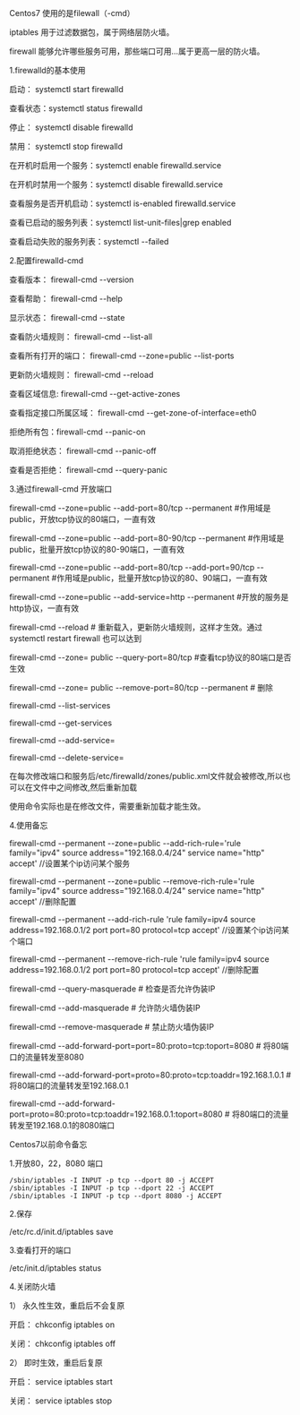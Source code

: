 Centos7 使用的是filewall（-cmd）

iptables 用于过滤数据包，属于网络层防火墙。

firewall 能够允许哪些服务可用，那些端口可用...属于更高一层的防火墙。

1.firewalld的基本使用

启动：  systemctl start firewalld

查看状态：systemctl status firewalld

停止：  systemctl disable firewalld

禁用：  systemctl stop firewalld

在开机时启用一个服务：systemctl enable firewalld.service

在开机时禁用一个服务：systemctl disable firewalld.service

查看服务是否开机启动：systemctl is-enabled firewalld.service

查看已启动的服务列表：systemctl list-unit-files|grep enabled

查看启动失败的服务列表：systemctl --failed

2.配置firewalld-cmd

查看版本： firewall-cmd --version

查看帮助： firewall-cmd --help

显示状态： firewall-cmd --state

查看防火墙规则： firewall-cmd --list-all 

查看所有打开的端口： firewall-cmd --zone=public --list-ports

更新防火墙规则： firewall-cmd --reload

查看区域信息:  firewall-cmd --get-active-zones

查看指定接口所属区域： firewall-cmd --get-zone-of-interface=eth0

拒绝所有包：firewall-cmd --panic-on

取消拒绝状态： firewall-cmd --panic-off

查看是否拒绝： firewall-cmd --query-panic



3.通过firewall-cmd 开放端口

firewall-cmd --zone=public --add-port=80/tcp --permanent   #作用域是public，开放tcp协议的80端口，一直有效

firewall-cmd --zone=public --add-port=80-90/tcp --permanent #作用域是public，批量开放tcp协议的80-90端口，一直有效

firewall-cmd --zone=public --add-port=80/tcp  --add-port=90/tcp --permanent #作用域是public，批量开放tcp协议的80、90端口，一直有效

firewall-cmd --zone=public --add-service=http --permanent #开放的服务是http协议，一直有效

firewall-cmd --reload    # 重新载入，更新防火墙规则，这样才生效。通过systemctl restart firewall 也可以达到

firewall-cmd --zone= public --query-port=80/tcp  #查看tcp协议的80端口是否生效

firewall-cmd --zone= public --remove-port=80/tcp --permanent  # 删除

firewall-cmd --list-services

firewall-cmd --get-services

firewall-cmd --add-service=<service>

firewall-cmd --delete-service=<service>

在每次修改端口和服务后/etc/firewalld/zones/public.xml文件就会被修改,所以也可以在文件中之间修改,然后重新加载

使用命令实际也是在修改文件，需要重新加载才能生效。

 

4.使用备忘

firewall-cmd --permanent --zone=public --add-rich-rule='rule family="ipv4" source address="192.168.0.4/24" service name="http" accept'    //设置某个ip访问某个服务

firewall-cmd --permanent --zone=public --remove-rich-rule='rule family="ipv4" source address="192.168.0.4/24" service name="http" accept' //删除配置

firewall-cmd --permanent --add-rich-rule 'rule family=ipv4 source address=192.168.0.1/2 port port=80 protocol=tcp accept'     //设置某个ip访问某个端口

firewall-cmd --permanent --remove-rich-rule 'rule family=ipv4 source address=192.168.0.1/2 port port=80 protocol=tcp accept'     //删除配置

firewall-cmd --query-masquerade  # 检查是否允许伪装IP

firewall-cmd --add-masquerade    # 允许防火墙伪装IP

firewall-cmd --remove-masquerade # 禁止防火墙伪装IP

firewall-cmd --add-forward-port=port=80:proto=tcp:toport=8080   # 将80端口的流量转发至8080

firewall-cmd --add-forward-port=proto=80:proto=tcp:toaddr=192.168.1.0.1 # 将80端口的流量转发至192.168.0.1

firewall-cmd --add-forward-port=proto=80:proto=tcp:toaddr=192.168.0.1:toport=8080 # 将80端口的流量转发至192.168.0.1的8080端口

Centos7以前命令备忘

1.开放80，22，8080 端口

```
/sbin/iptables -I INPUT -p tcp --dport 80 -j ACCEPT
/sbin/iptables -I INPUT -p tcp --dport 22 -j ACCEPT
/sbin/iptables -I INPUT -p tcp --dport 8080 -j ACCEPT
```

2.保存

/etc/rc.d/init.d/iptables save

3.查看打开的端口

/etc/init.d/iptables status

4.关闭防火墙 

1） 永久性生效，重启后不会复原

开启： chkconfig iptables on

关闭： chkconfig iptables off

2） 即时生效，重启后复原

开启： service iptables start

关闭： service iptables stop

